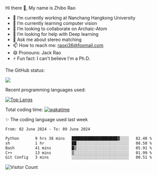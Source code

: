 Hi there 👋, My name is Zhibo Rao
- 🔭 I’m currently working at Nanchang Hangkong University
- 🌱 I’m currently learning computer vision
- 👯 I’m looking to collaborate on Archaic-Atom
- 🤔 I’m looking for help with Deep learning
- 💬 Ask me about stereo matching
- 📫 How to reach me: raoxi36@foxmail.com
- 😄 Pronouns: Jack Rao
- ⚡ Fun fact: I can't believe I'm a Ph.D.

The GitHub status:

![](https://github-readme-stats.vercel.app/api?username=ZhiboRao)

Recent programming languages used:

[![Top Langs](https://github-readme-stats.vercel.app/api/top-langs/?username=ZhiboRao&layout=compact)](https://github.com/anuraghazra/github-readme-stats)

Total coding time: [![wakatime](https://wakatime.com/badge/user/51ec5ec7-4742-4243-9eea-732ade32c0b7.svg)](https://wakatime.com/@51ec5ec7-4742-4243-9eea-732ade32c0b7)

✨ The coding language used last week 
<!--START_SECTION:waka-->

```txt
From: 02 June 2024 - To: 09 June 2024

Python       9 hrs 38 mins   ████████████████████▓░░░░   82.40 %
sh           1 hr            ██░░░░░░░░░░░░░░░░░░░░░░░   08.58 %
Bash         41 mins         █▒░░░░░░░░░░░░░░░░░░░░░░░   05.91 %
C++          13 mins         ▒░░░░░░░░░░░░░░░░░░░░░░░░   01.99 %
Git Config   3 mins          ░░░░░░░░░░░░░░░░░░░░░░░░░   00.51 %
```

<!--END_SECTION:waka-->

![Visitor Count](https://profile-counter.glitch.me/Raohaocheng/count.svg)
